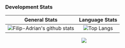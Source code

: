 ### Development Stats

General Stats             |  Language Stats
:-------------------------:|:-------------------------:
![Filip-Adrian's github stats](https://github-readme-stats.vercel.app/api?username=Filip-Adrian&count_private=true&show_icons=true&theme=tokyonight)  |  ![Top Langs](https://github-readme-stats.vercel.app/api/top-langs/?username=Filip-Adrian&langs_count=10&theme=tokyonight&layout=compact)
<div align="center">
  <a href="https://wakatime.com/@Filip-Adrian">
    <img align="center" src="https://github-readme-stats.vercel.app/api/wakatime?username=Filip-Adrian&layout=compact&theme=tokyonight&custom_title=Weekly%20Development%20Breakdown" />
  </a>
</div>



<!--START_DISABLED_SECTION:waka-->
<!--END_DISABLED_SECTION:waka-->

<!--
**Filip-Adrian\Filip-Adrian** is a ✨ _special_ ✨ repository because its `README.md` (this file) appears on your GitHub profile.

https://gist.github.com/Filip-Adrian/43516c64c8169e24dc2571c34713863b

Here are some ideas to get you started:

- 🔭 I’m currently working on ...
- 🌱 I’m currently learning ...
- 👯 I’m looking to collaborate on ...
- 🤔 I’m looking for help with ...
- 💬 Ask me about ...
- 📫 How to reach me: ...
- 😄 Pronouns: ...
- ⚡ Fun fact: ...
-->

